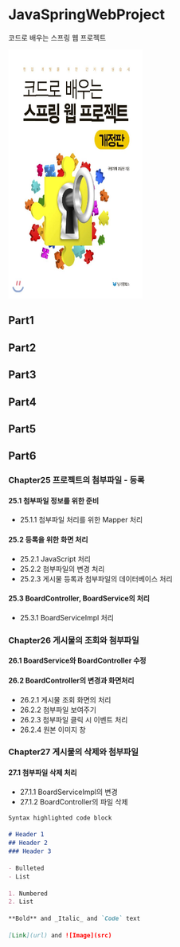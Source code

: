 # JavaSpringWebProject
코드로 배우는 스프링 웹 프로젝트

<img src="https://github.com/gototheTK/JavaSpringWebProject/blob/master/bookImage.jpg?raw=true" width="270" height="500">

## Part1
## Part2
## Part3
## Part4
## Part5
## Part6
### Chapter25 프로젝트의 첨부파일 - 등록
#### 25.1 첨부파일 정보를 위한 준비
- 25.1.1 첨부파일 처리를 위한 Mapper 처리
#### 25.2 등록을 위한 화면 처리
- 25.2.1 JavaScript 처리
- 25.2.2 첨부파일의 변경 처리
- 25.2.3 게시물 등록과 첨부파일의 데이터베이스 처리
#### 25.3 BoardController, BoardService의 처리
- 25.3.1 BoardServiceImpl 처리
### Chapter26 게시물의 조회와 첨부파일
#### 26.1 BoardService와 BoardController 수정
#### 26.2 BoardController의 변경과 화면처리
- 26.2.1 게시물 조회 화면의 처리
- 26.2.2 첨부파일 보여주기
- 26.2.3 첨부파일 클릭 시 이벤트 처리
- 26.2.4 원본 이미지 창 
### Chapter27 게시물의 삭제와 첨부파일
#### 27.1 첨부파일 삭제 처리
- 27.1.1 BoardServiceImpl의 변경
- 27.1.2 BoardController의 파일 삭제





































```markdown
Syntax highlighted code block

# Header 1
## Header 2
### Header 3

- Bulleted
- List

1. Numbered
2. List

**Bold** and _Italic_ and `Code` text

[Link](url) and ![Image](src)
```
